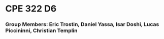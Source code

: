 # **CPE 322 D6**
### Group Members: Eric Trostin, Daniel Yassa, Isar Doshi, Lucas Piccininni, Christian Templin 
